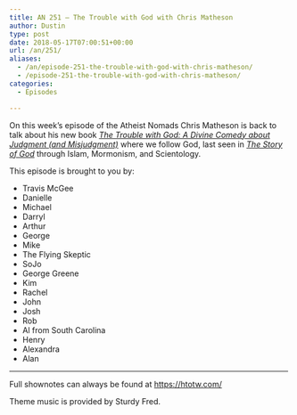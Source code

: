 ```yaml
---
title: AN 251 – The Trouble with God with Chris Matheson
author: Dustin
type: post
date: 2018-05-17T07:00:51+00:00
url: /an/251/
aliases:
  - /an/episode-251-the-trouble-with-god-with-chris-matheson/
  - /episode-251-the-trouble-with-god-with-chris-matheson/
categories:
  - Episodes

---
```

<div id="buzzsprout-player-10552858"></div><script src="https://www.buzzsprout.com/1983601/10552858-episode-251-the-trouble-with-god-with-chris-matheson.js?container_id=buzzsprout-player-10552858&player=small" type="text/javascript" charset="utf-8"></script>
  
On this week&#8217;s episode of the Atheist Nomads Chris Matheson is back to talk about his new book <a href="https://amzn.to/2L6zdyR" target="_blank" rel="noopener"><i>The Trouble with God: A Divine Comedy about Judgment (and Misjudgment)</i></a> where we follow God, last seen in <a href="https://amzn.to/2wL3G2r" target="_blank" rel="noopener"><i>The Story of God</i></a> through Islam, Mormonism, and Scientology.

<!--more-->

This episode is brought to you by:

* Travis McGee  
* Danielle  
* Michael  
* Darryl  
* Arthur  
* George  
* Mike  
* The Flying Skeptic  
* SoJo  
* George Greene  
* Kim  
* Rachel  
* John  
* Josh  
* Rob  
* Al from South Carolina  
* Henry  
* Alexandra  
* Alan

<hr width="500" />

Full shownotes can always be found at <https://htotw.com/>  

Theme music is provided by Sturdy Fred.